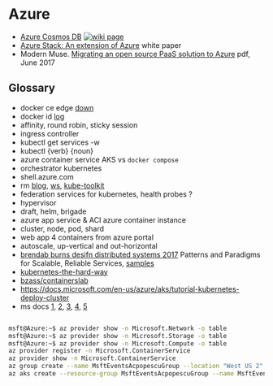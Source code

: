 # Azure

+ [Azure Cosmos DB](./nosql/cosmos.md) 
  [![wiki page](https://img.shields.io/badge/wiki-page-green.svg)](./nosql/cosmos.md)
+ [Azure Stack: An extension of Azure](https://azure.microsoft.com/mediahandler/files/resourcefiles/643b5d13-a28f-46e1-a215-4cde55435f97/Azure-Stack-white-paper-v3.pdf) white paper
+ Modern Muse. [Migrating an open source PaaS solution to Azure](https://1drv.ms/b/s!AnIyfO51kH7NlWAMoBEvw8wNJOmZ) pdf, June 2017

## Glossary

+ docker ce edge [down](https://store.docker.com/editions/community/docker-ce-desktop-windows)
+ docker id [log](https://cloud.docker.com/swarm/dockeracpopescu/dashboard/onboarding/cloud-registry)
+ affinity, round robin, sticky session
+ ingress controller
+ kubectl get services -w
+ kubectl {verb} {noun}
+ azure container service AKS vs `docker compose`
+ orchestrator kubernetes
+ shell.azure.com
+ rm [blog](https://radu-matei.com/categories/kubernetes/), [ws](https://github.com/radu-matei/workshop), [kube-toolkit](https://github.com/radu-matei/kube-toolkit)
+ federation services for kubernetes, health probes ?
+ hypervisor
+ draft, helm, brigade
+ azure app service & ACI azure container instance
+ cluster, node, pod, shard
+ web app 4 containers from azure portal
+ autoscale, up-vertical and out-horizontal
+ [brendab burns desifn distributed systems 2017](https://azure.microsoft.com/mediahandler/files/resourcefiles/baf44271-3870-454f-868c-23d48e7672cb/Designing_Distributed_Systems.pdf) Patterns and Paradigms for Scalable, Reliable Services, [samples](https://github.com/brendandburns/designing-distributed-systems)
+ [kubernetes-the-hard-way](https://github.com/kelseyhightower/kubernetes-the-hard-way)
+ [bzass/containerslab](https://github.com/bzass/containerslab)
+ https://docs.microsoft.com/en-us/azure/aks/tutorial-kubernetes-deploy-cluster
+ ms docs [1](https://docs.microsoft.com/en-us/cli/azure/authenticate-azure-cli?view=azure-cli-latest), [2](https://docs.microsoft.com/en-us/azure/aks/tutorial-kubernetes-deploy-cluster), [3](https://www.microsoftazurepass.com/Redeemed), [4](https://www.microsoftevents.com/profile/form/index.cfm?PKformID=0x3795346abcd), [5](https://portal.azure.com/#@msfteventsacpopescuoutlook.onmicrosoft.com/blade/HubsExtension/Resources/resourceType/Microsoft.Resources%2Fsubscriptions%2FresourceGroups)

```sh

msft@Azure:~$ az provider show -n Microsoft.Network -o table
msft@Azure:~$ az provider show -n Microsoft.Storage -o table
msft@Azure:~$ az provider show -n Microsoft.Compute -o table
az provider register -n Microsoft.ContainerService
az provider show -n Microsoft.ContainerService
az group create --name MsftEventsAcpopescuGroup --location "West US 2"
az aks create --resource-group MsftEventsAcpopescuGroup --name MsftEventsAcpopescuCluster --node-count 1 --generate-ssh-keys
```